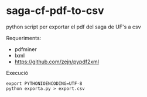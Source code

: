 # saga-cf-pdf-to-csv
python script per exportar el pdf del saga de UF's a csv

Requeriments:

* pdfminer
* lxml
* https://github.com/zejn/pypdf2xml

Execució

    export PYTHONIOENCODING=UTF-8
    python exporta.py > export.csv
